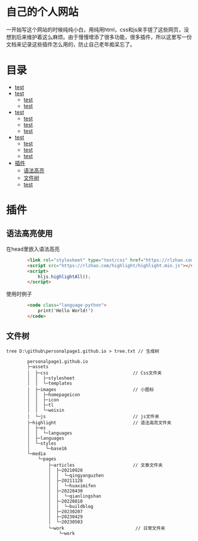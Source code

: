 
# 自己的个人网站
一开始写这个网站的时候纯纯小白，用纯用html，css和js来手搓了这些网页，没想到后来维护着这么麻烦。由于慢慢增添了很多功能，很多插件，所以这里写一份文档来记录这些插件怎么用的，防止自己老年痴呆忘了。
# 目录
- [test](#关于)
- [test](#)
    - [test](#)
    - [test](#)
- [test](#)
    - [test](#便)
    - [test](#常)
    - [test](#)
- [test](#)
    - [test](#)
    - [test](#)
    - [test](#)
- [插件](#插件的使用)
    - [语法高亮](##语法高亮使用)
    - [文件树](##文件树)
    - [test](#)












# 插件
## 语法高亮使用<br/>
在head里嵌入语法高亮

```html
        <link rel="stylesheet" type="text/css" href="https://rlzhao.com/highlight/styles/monokai.min.css">
        <script src="https://rlzhao.com/highlight/highlight.min.js"></script>
        <script>
            hljs.highlightAll();
        </script>
```
使用时例子
```html
        <code class="language-python">
            print('Hello World!')
        </code>
```
## 文件树<br/>

```
tree D:\github\personalpage1.github.io > tree.txt // 生成树
```
```
        personalpage1.github.io
        ├─assets
        │  ├─css                                // Css文件夹
        │  │  ├─stylesheet
        │  │  └─templates
        │  ├─images                             // 小图标
        │  │  ├─homepageicon
        │  │  ├─icon
        │  │  ├─tl
        │  │  └─weixin
        │  └─js                                 // js文件夹
        ├─highlight                             // 语法高亮文件夹
        │  ├─es
        │  │  └─languages
        │  ├─languages
        │  └─styles
        │      └─base16
        └─media
            └─pages
                ├─articles                      // 文章文件夹
                │  ├─20210920
                │  │  └─qingyanguzhen
                │  ├─20211128
                │  │  └─huaximifen
                │  ├─20220430
                │  │  └─qianlingshan
                │  ├─20220810
                │  │  └─buildblog
                │  ├─20230207
                │  ├─20230429
                │  └─20230503
                └─work                           // 日常文件夹
                    └─work
```

